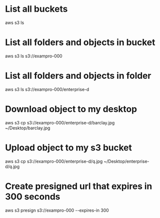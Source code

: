 # List all buckets
aws s3 ls
# List all folders and objects in bucket
aws s3 ls s3://exampro-000
# List all folders and objects in folder
aws s3 ls s3://exampro-000/enterprise-d
# Download object to my desktop
aws s3 cp s3://exampro-000/enterprise-d/barclay.jpg ~/Desktop/barclay.jpg
# Upload object to my s3 bucket
aws s3 cp s3://exampro-000/enterprise-d/q.jpg ~/Desktop/enterprise-d/q.jpg
# Create presigned url that expires in 300 seconds
aws s3 presign s3://exampro-000  --expires-in 300
